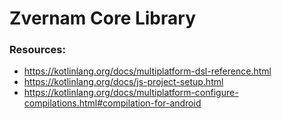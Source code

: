 # Zvernam Core Library


### Resources:
- https://kotlinlang.org/docs/multiplatform-dsl-reference.html
- https://kotlinlang.org/docs/js-project-setup.html
- https://kotlinlang.org/docs/multiplatform-configure-compilations.html#compilation-for-android